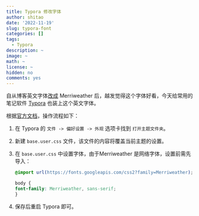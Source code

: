 ```yaml
---
title: Typora 修改字体
author: shitao
date: '2022-11-19'
slug: typora-font
categories: []
tags:
  - Typora
description: ~
image: ~
math: ~
license: ~
hidden: no
comments: yes
---
```


自从博客英文字体[改成](https://github.com/Shitao5/shitao-blog/commit/4184c3216debce6d6d668dee5efda0621f2706a3) Merriweather 后，越发觉得这个字体好看，今天给常用的笔记软件 [Typora](https://typora.io/) 也装上这个英文字体。

根据[官方文档](https://support.typora.io/Custom-Font/)，操作流程如下：

1. 在 Typora 的 `文件 -> 偏好设置 -> 外观` 选项卡找到 `打开主题文件夹`。

1. 新建 `base.user.css` 文件，该文件的内容将覆盖当前主题的设置。

1. 在 `base.user.css` 中设置字体，由于Merriweather 是网络字体，设置前需先导入：
    
    ```css
    @import url(https://fonts.googleapis.com/css2?family=Merriweather);

    body {
    font-family: Merriweather, sans-serif;
    }
    ```

1. 保存后重启 Typora 即可。

